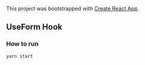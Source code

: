 This project was bootstrapped with [Create React App](https://github.com/facebook/create-react-app).

## UseForm Hook

### How to run

```js
yarn start
```
